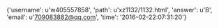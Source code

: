 {'username': u'w405557858', 'path': u'xz1132/1132.html', 'answer': u'B', 'email': u'709083882@qq.com', 'time': '2016-02-22:07:31:20'}